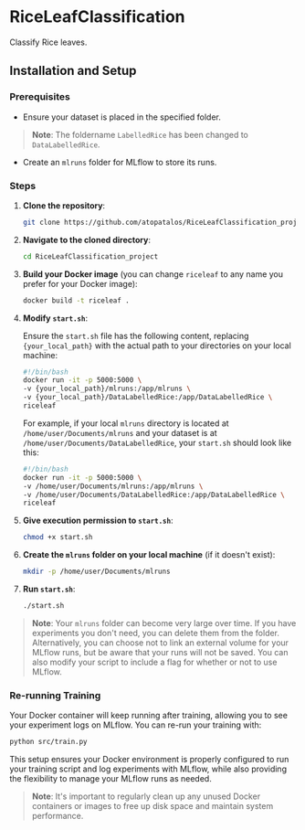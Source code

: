 # RiceLeafClassification

Classify Rice leaves.

## Installation and Setup

### Prerequisites

- Ensure your dataset is placed in the specified folder.
 > **Note**: The foldername `LabelledRice` has been changed to `DataLabelledRice`.
- Create an `mlruns` folder for MLflow to store its runs.

### Steps

1. **Clone the repository**:

    ```sh
    git clone https://github.com/atopatalos/RiceLeafClassification_project.git
    ```

2. **Navigate to the cloned directory**:

    ```sh
    cd RiceLeafClassification_project
    ```

3. **Build your Docker image** (you can change `riceleaf` to any name you prefer for your Docker image):

    ```sh
    docker build -t riceleaf .
    ```

4. **Modify `start.sh`**:

    Ensure the `start.sh` file has the following content, replacing `{your_local_path}` with the actual path to your directories on your local machine:

    ```sh
    #!/bin/bash
    docker run -it -p 5000:5000 \
    -v {your_local_path}/mlruns:/app/mlruns \
    -v {your_local_path}/DataLabelledRice:/app/DataLabelledRice \
    riceleaf
    ```

    For example, if your local `mlruns` directory is located at `/home/user/Documents/mlruns` and your dataset is at `/home/user/Documents/DataLabelledRice`, your `start.sh` should look like this:

    ```sh
    #!/bin/bash
    docker run -it -p 5000:5000 \
    -v /home/user/Documents/mlruns:/app/mlruns \
    -v /home/user/Documents/DataLabelledRice:/app/DataLabelledRice \
    riceleaf
    ```

5. **Give execution permission to `start.sh`**:

    ```sh
    chmod +x start.sh
    ```

6. **Create the `mlruns` folder on your local machine** (if it doesn't exist):

    ```sh
    mkdir -p /home/user/Documents/mlruns
    ```

7. **Run `start.sh`**:

    ```sh
    ./start.sh
    ```

> **Note**: Your `mlruns` folder can become very large over time. If you have experiments you don't need, you can delete them from the folder. Alternatively, you can choose not to link an external volume for your MLflow runs, but be aware that your runs will not be saved. You can also modify your script to include a flag for whether or not to use MLflow.

### Re-running Training

Your Docker container will keep running after training, allowing you to see your experiment logs on MLflow. You can re-run your training with:

```sh
python src/train.py
```

This setup ensures your Docker environment is properly configured to run your training script and log experiments with MLflow, while also providing the flexibility to manage your MLflow runs as needed.

> **Note**: It's important to regularly clean up any unused Docker containers or images to free up disk space and maintain system performance.

